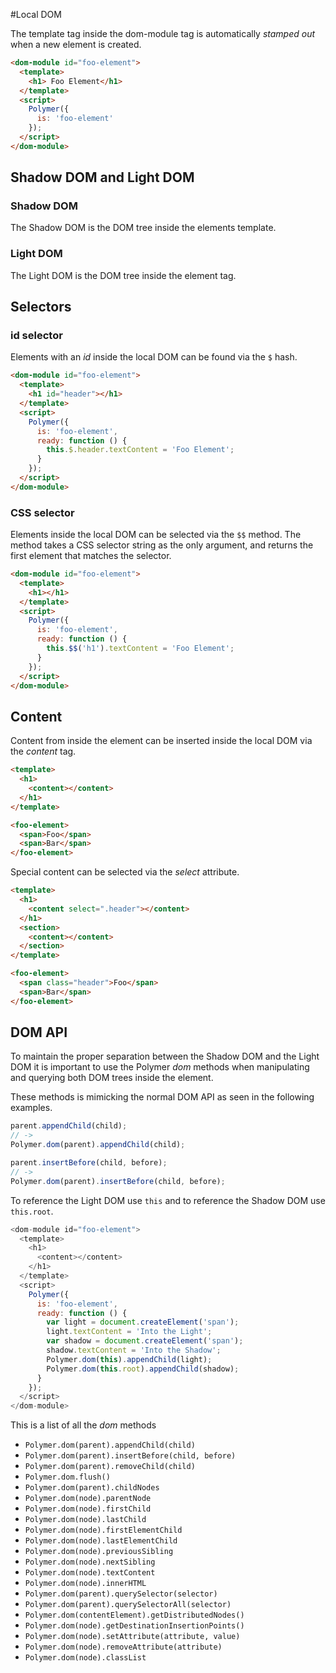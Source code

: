 #Local DOM

The template tag inside the dom-module tag is automatically _stamped out_ when a new element is created.

```html
<dom-module id="foo-element">
  <template>
  	<h1> Foo Element</h1>
  </template>
  <script>
    Polymer({
      is: 'foo-element'
    });
  </script>
</dom-module>
```

## Shadow DOM and Light DOM

### Shadow DOM

The Shadow DOM is the DOM tree inside the elements template.

### Light DOM

The Light DOM is the DOM tree inside the element tag.

## Selectors

### id selector

Elements with an _id_ inside the local DOM can be found via the `$` hash.

```html
<dom-module id="foo-element">
  <template>
  	<h1 id="header"></h1>
  </template>
  <script>
    Polymer({
      is: 'foo-element',
      ready: function () {
        this.$.header.textContent = 'Foo Element';
      }
    });
  </script>
</dom-module>
```

### CSS selector

Elements inside the local DOM can be selected via the `$$` method. The method takes a CSS selector string as the only argument, and returns the first element that matches the selector.

```html
<dom-module id="foo-element">
  <template>
  	<h1></h1>
  </template>
  <script>
    Polymer({
      is: 'foo-element',
      ready: function () {
        this.$$('h1').textContent = 'Foo Element';
      }
    });
  </script>
</dom-module>
```

## Content

Content from inside the element can be inserted inside the local DOM via the _content_ tag.

```html
<template>
  <h1>
    <content></content>
  </h1>
</template>
```

```html
<foo-element>
  <span>Foo</span>
  <span>Bar</span>
</foo-element>
```

Special content can be selected via the _select_ attribute.

```html
<template>
  <h1>
    <content select=".header"></content>
  </h1>
  <section>
    <content></content>
  </section>
</template>
```

```html
<foo-element>
  <span class="header">Foo</span>
  <span>Bar</span>
</foo-element>
```

## DOM API

To maintain the proper separation between the Shadow DOM and the Light DOM it is important to use the Polymer _dom_ methods when manipulating and querying both DOM trees inside the element.

These methods is mimicking the normal DOM API as seen in the following examples.

```javascript
parent.appendChild(child);
// ->
Polymer.dom(parent).appendChild(child);
```

```javascript
parent.insertBefore(child, before);
// ->
Polymer.dom(parent).insertBefore(child, before);
```

To reference the Light DOM use `this` and to reference the Shadow DOM use `this.root`.

```javascript
<dom-module id="foo-element">
  <template>
    <h1>
      <content></content>
    </h1>
  </template>
  <script>
    Polymer({
      is: 'foo-element',
      ready: function () {
        var light = document.createElement('span');
        light.textContent = 'Into the Light';
        var shadow = document.createElement('span');
        shadow.textContent = 'Into the Shadow';
        Polymer.dom(this).appendChild(light);
        Polymer.dom(this.root).appendChild(shadow);
      }
    });
  </script>
</dom-module>

```

This is a list of all the _dom_ methods

- `Polymer.dom(parent).appendChild(child)`
- `Polymer.dom(parent).insertBefore(child, before)`
- `Polymer.dom(parent).removeChild(child)`
- `Polymer.dom.flush()`
- `Polymer.dom(parent).childNodes`
- `Polymer.dom(node).parentNode`
- `Polymer.dom(node).firstChild`
- `Polymer.dom(node).lastChild`
- `Polymer.dom(node).firstElementChild`
- `Polymer.dom(node).lastElementChild`
- `Polymer.dom(node).previousSibling`
- `Polymer.dom(node).nextSibling`
- `Polymer.dom(node).textContent`
- `Polymer.dom(node).innerHTML`
- `Polymer.dom(parent).querySelector(selector)`
- `Polymer.dom(parent).querySelectorAll(selector)`
- `Polymer.dom(contentElement).getDistributedNodes()`
- `Polymer.dom(node).getDestinationInsertionPoints()`
- `Polymer.dom(node).setAttribute(attribute, value)`
- `Polymer.dom(node).removeAttribute(attribute)`
- `Polymer.dom(node).classList`
